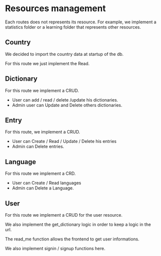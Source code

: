 # Resources management

Each routes does not represents its resource. For example, we implement a statistics folder or a learning folder that represents other resources.

## Country

We decided to import the country data at startup of the db. 

For this route we just implement the Read.

## Dictionary

For this route we implement a CRUD. 

- User can add / read / delete /update his dictionaries.
- Admin user can Update and Delete others dictionaries.

## Entry

For this route, we implement a CRUD. 

- User can Create / Read / Update / Delete his entries
- Admin can Delete entries.

## Language

For this route we implement a CRD. 

- User can Create / Read languages
- Admin can Delete a Language.

## User

For this route we implement a CRUD for the user resource. 

We also implement the get_dictionary logic in order to keep a logic in the url.

The read_me function allows the frontend to get user informations. 

We also implement signin / signup functions here. 

